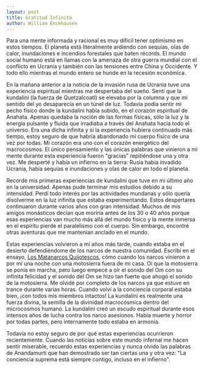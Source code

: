 ```yaml
---
layout: post
title: Gratitud Infinita
author: William Enckhausen
---
```

Para una mente informada y racional es muy difícil tener optimismo en estos tiempos. El planeta está literalmente ardiendo con sequías, olas de calor, inundaciones e incendios forestales que baten récords. El mundo social humano está en llamas con la amenaza de otra guerra mundial con el conflicto en Ucrania y también con las tensiones entre China y Occidente. Y todo ello mientras el mundo entero se hunde en la recesión económica.

En la mañana anterior a la noticia de la invasión rusa de Ucrania tuve una experiencia espiritual mientras me despertaba del sueño. Sentí que la kundalini (la fuerza de Quetzalcoatl) se elevaba por la columna y que mi sentido del yo desaparecía en un túnel de luz. Todavía podía sentir mi pecho físico donde la kundalini había subido, en el corazón espiritual de Anahata. Apenas quedaba la noción de las formas físicas, sólo la luz y la energía pulsante y fluida que irradiaba a través del Anahata hacia todo el universo. Era una dicha infinita y si la experiencia hubiera continuado más tiempo, estoy seguro de que habría abandonado mi cuerpo físico de una vez por todas. Mi corazón era uno con el corazón energético del macrocosmos. El único pensamiento y las únicas palabras que vinieron a mi mente durante esta experiencia fueron "gracias" repitiéndose una y otra vez. Me desperté y había un infierno en la tierra: Rusia había invadido Ucrania, había sequías e inundaciones y olas de calor en todo el planeta.

Recordé mis primeras experiencias de kundalini que tuve en mi último año en la universidad. Apenas pude terminar mis estudios debido a su intensidad. Perdí todo interés por las actividades mundanas y sólo quería disolverme en la luz infinita que estaba experimentando. Estos despertares continuaron durante varios años con gran intensidad. Muchos de mis amigos monásticos decían que moriría antes de los 30 o 40 años porque esas experiencias van mucho más allá del mundo físico y la mente inmersa en el espíritu pierde el paralelismo con el cuerpo. Sin embargo, encontré otras aventuras que me mantenían anclado en el mundo.

Estas experiencias volvieron a mí años más tarde, cuando estaba en el desierto defendiéndome de los narcos de nuestra comunidad. Escribí en el ensayo, <a href="https://www.williamquetzal.org/es/los-matanarcos-quijotescos/">Los Matanarcos Quijotescos</a>, cómo cuando los narcos vinieron a por mí una noche con una motosierra fuera de mi casa. Oí que la motosierra se ponía en marcha, pero luego empecé a oír el sonido del Om con su infinita felicidad y el sonido del Om se hizo tan fuerte que ahogó el sonido de la motosierra. Me olvidé por completo de los narcos ya que estuve en trance durante varias horas. Cuando volví a la conciencia corporal estaba bien, ¡con todos mis miembros intactos! La kundalini es realmente una fuerza divina, la semilla de la divinidad macrocósmica dentro del microcosmos humano.  La kundalini creó un escudo espiritual durante esos intensos años de lucha contra los narco asesionos. Había muerte y horror por todas partes, pero internamente todo estaba en armonía.

Todavía no estoy seguro de por qué estas experiencias ocurrieron recientemente. Cuando las noticias sobre este mundo infernal me hacen sentir miserable, recuerdo estas experiencias y nunca olvido las palabras de Anandamurti que han demostrado ser tan ciertas una y otra vez: "La conciencia suprema está siempre contigo, incluso en el infierno".
